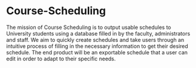 # Course-Scheduling

The mission of Course Scheduling is to output usable schedules to University students using a database filled in by the faculty, administrators and staff. We aim to quickly create schedules and take users through an intuitive process of filling in the necessary information to get their desired schedule. The end product will be an exportable schedule that a user can edit in order to adapt to their specific needs.
